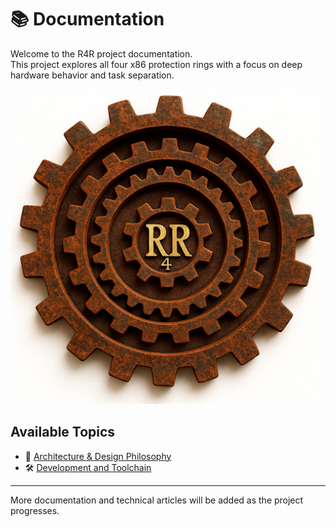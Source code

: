 # 📚 Documentation

Welcome to the R4R project documentation.  
This project explores all four x86 protection rings with a focus on deep hardware behavior and task separation.

![R4R Diagram](../assets/logo.jpg)

## Available Topics

- 🧭 [Architecture & Design Philosophy](architecture.md)  
- 🛠️ [Development and Toolchain](development.md)

---

More documentation and technical articles will be added as the project progresses.

